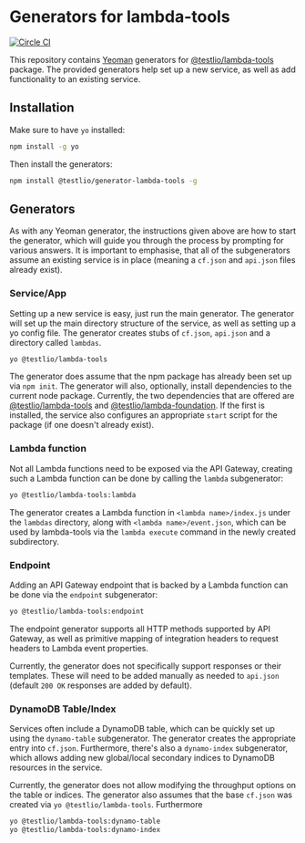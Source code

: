 # Generators for lambda-tools

[![Circle CI](https://circleci.com/gh/Testlio/generator-lambda-tools.svg?style=svg&circle-token=63037fa0129cb7bbae3f9601aa6baaa2bebf582a)](https://circleci.com/gh/Testlio/generator-lambda-tools)

This repository contains [Yeoman](https://yeoman.io) generators for [@testlio/lambda-tools](https://github.com/testlio/lambda-tools) package. The provided generators help set up a new service, as well as add functionality to an existing service.

## Installation

Make sure to have `yo` installed:

```bash
npm install -g yo
```

Then install the generators:

```bash
npm install @testlio/generator-lambda-tools -g
```

## Generators

As with any Yeoman generator, the instructions given above are how to start the generator, which will guide you through the process by prompting for various answers. It is important to emphasise, that all of the subgenerators assume an existing service is in place (meaning a `cf.json` and `api.json` files already exist).

### Service/App

Setting up a new service is easy, just run the main generator. The generator will set up the main directory structure of the service, as well as setting up a yo config file. The generator creates stubs of `cf.json`, `api.json` and a directory called `lambdas`.

```bash
yo @testlio/lambda-tools
```

The generator does assume that the npm package has already been set up via `npm init`. The generator will also, optionally, install dependencies to the current node package. Currently, the two dependencies that are offered are [@testlio/lambda-tools](https://github.com/testlio/lambda-tools) and [@testlio/lambda-foundation](https://github.com/testlio/lambda-tools). If the first is installed, the service also configures an appropriate `start` script for the package (if one doesn't already exist).

### Lambda function

Not all Lambda functions need to be exposed via the API Gateway, creating such a Lambda function can be done by calling the `lambda` subgenerator:

```bash
yo @testlio/lambda-tools:lambda
```

The generator creates a Lambda function in `<lambda name>/index.js` under the `lambdas` directory, along with `<lambda name>/event.json`, which can be used by lambda-tools via the `lambda execute` command in the newly created subdirectory.

### Endpoint

Adding an API Gateway endpoint that is backed by a Lambda function can be done via the `endpoint` subgenerator:

```bash
yo @testlio/lambda-tools:endpoint
```

The endpoint generator supports all HTTP methods supported by API Gateway, as well as primitive mapping of integration headers to request headers to Lambda event properties.

Currently, the generator does not specifically support responses or their templates. These will need to be added manually as needed to `api.json` (default `200 OK` responses are added by default).

### DynamoDB Table/Index

Services often include a DynamoDB table, which can be quickly set up using the `dynamo-table` subgenerator. The generator creates the appropriate entry into `cf.json`. Furthermore, there's also a `dynamo-index` subgenerator, which allows adding new global/local secondary indices to DynamoDB resources in the service.

Currently, the generator does not allow modifying the throughput options on the table or indices. The generator also assumes that the base `cf.json` was created via `yo @testlio/lambda-tools`. Furthermore

```bash
yo @testlio/lambda-tools:dynamo-table
yo @testlio/lambda-tools:dynamo-index
```
